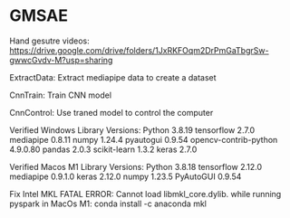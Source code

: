 # GMSAE
Hand gesutre videos: https://drive.google.com/drive/folders/1JxRKFOqm2DrPmGaTbgrSw-gwwcGvdv-M?usp=sharing 

ExtractData: Extract mediapipe data to create a dataset

CnnTrain: Train CNN model

CnnControl: Use traned model to control the computer

Verified Windows Library Versions:
Python                    3.8.19
tensorflow                2.7.0
mediapipe                 0.8.11
numpy                     1.24.4 
pyautogui                 0.9.54
opencv-contrib-python     4.9.0.80
pandas                    2.0.3
scikit-learn              1.3.2
keras                     2.7.0

Verified Macos M1 Library Versions:
Python                       3.8.18
tensorflow                   2.12.0
mediapipe                    0.9.1.0
keras                        2.12.0
numpy                        1.23.5
PyAutoGUI                    0.9.54

Fix Intel MKL FATAL ERROR: Cannot load libmkl_core.dylib. while running pyspark in MacOs M1:
conda install -c anaconda mkl
